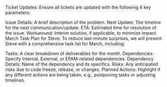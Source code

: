Ticket Updates: Ensure all tickets are updated with the following 4 key parameters:

Issue Details: A brief description of the problem.
Next Update: The timeline for the next communication/update.
ETA: Estimated time for resolution of the issue.
Workaround: Interim solution, if applicable, to minimize impact.
March Task Plan for Steve: To reduce last-minute surprises, we will present Steve with a comprehensive task list for March, including:

Tasks: A clear breakdown of deliverables for the month.
Dependencies: Specify Internal, External, or EPAM-related dependencies.
Dependency Details: Name of the dependency and its specifics.
Risks: Any anticipated risks due to code freeze, release, or changes.
Planned Actions: Highlight if any different actions are being taken, e.g., postponing tasks or adjusting timelines.
